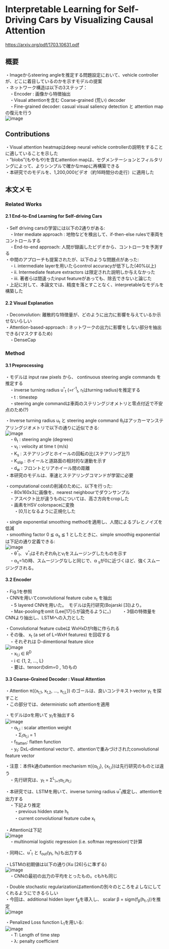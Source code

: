 # Interpretable Learning for Self-Driving Cars by Visualizing Causal Attention 
https://arxiv.org/pdf/1703.10631.pdf  

## 概要　　 
・Imageからsteering angleを推定する問題設定において、vehicle controller が、どこに着目しているのかを示すモデルの提案   
・ネットワーク構造は以下の3ステップ：   
　・Encoder : 画像から特徴抽出   
　・Visual attentionを含む Coarse-grained (荒い) decoder   
　・Fine-grained decoder: casual visual saliency detection と attention mapの復元を行う   
![image](https://user-images.githubusercontent.com/30098187/66712753-4e138180-eddc-11e9-8d3c-7fd9f7845f62.png)   

## Contributions 
・Visual attention heatmapはdeep neural vehicle controllerの説明をすることに適していることを示した   
・”blobs”(もやもや)を含むattention mapは、セグメンテーションとフィルタリングによって、よりシンプルで確かなmapに再構築できる   
・本研究でのモデルを、1,200,000ビデオ（約16時間分の走行）に適用した   
   
## 本文メモ   
### Related Works   
#### 2.1 End-to-End Learning for Self-driving Cars   
・Self driving carsの学習には以下の2通りがある:   
　・Inter mediate approach : 地物などを検出して、if-then-else rulesで車両をコントロールする   
　・End-to-end approach: 人間が録画したビデオから、コントローラを予測する   
・中間のアプローチも提案されたが、以下のような問題点があった:   
　・i. intermediate layerを用いたらcontrol accuracyが低下した(40%以上)   
　・ii. Intermediate feature extractors は限定された説明しか与えなかった   
　・iii. 著者らは間違ったinput featureがあっても、除去できないと論じた   
・上記に対して、本論文では、精度を落とすことなく、interpretableなモデルを構築した   
   
#### 2.2 Visual Explanation   
・Deconvolution: 離散的な特徴量が、どのように出力に影響を与えているか示せないらしい   
・Attention-based-approach : ネットワークの出力に影響をしない部分を抽出できる(マスクするため)   
　・DenseCap   

### Method   
#### 3.1 Preprocessing   
・モデルは input raw pixels から、 continuous steering angle commands を推定する   
　・inverse turning radius u<sup>^</sup><sub>t</sub> (=r<sup>-1</sup><sub>t</sub>, r<sub>t</sub>はturning radius)を推定する   
　・t : timestep   
　・steering angle commandは車両のステリングジオメトリと零点付近で不安点のため(?)    
  
・Inverse turning radius u<sub>t</sub>  と steering angle command θ<sub>t</sub>はアッカーマンステアリングジオメトリで以下の通りに近似できる:    
![image](https://user-images.githubusercontent.com/30098187/66717725-3dccc800-ee17-11e9-87cf-9381cf554a54.png)  
　・θ<sub>t</sub> : steering angle (degrees)   
　・v<sub>t</sub> : velocity at time t (m/s)    
　・K<sub>s</sub> : ステアリングとホイールの回転の比(ステアリング比?)   
　・K<sub>slip</sub> : ホイールと道路面の相対的な運動を示す   
　・d<sub>w</sub> : フロントとリアホイール間の距離   
・本研究のモデルは、車速とステアリングコマンドが学習に必要   
   
・computational costの削減のために、以下を行った:   
　・80x160x3に画像を、nearest neighbourでダウンサンプル   
　・アスペクト比が違うものについては、高さ方向をcropした   
　・画素をHSV colorspaceに変換   
　　・[0,1]となるように正規化した   
  
・single exponential smoothing methodを適用し、人間によるブレとノイズを低減   
・smoothing factor 0 ≦ α<sub>s</sub> ≦ 1 としたときに、simple smoothig exponential は下記の通り定義できる:   
![image](https://user-images.githubusercontent.com/30098187/66717738-56d57900-ee17-11e9-9a2e-418ccde28bf0.png)  
　・θ<sup>^</sup><sub>t</sub>、 v<sup>^</sup><sub>t</sub>はそれぞれθ<sub>t</sub>とv<sub>t</sub>をスムージングしたものを示す   
　・α<sub>s</sub>=1の時、スムージングなしと同じで、α <sub>s</sub>が0に近づくほど、強くスムージングされる。   

#### 3.2 Encoder  
・Fig.1を参照  
・CNNを用いてconvolutional feature cube x<sub>t</sub> を抽出  
　・5 layered CNNを用いた。　モデルは先行研究(Bojarski [3])より。  
　・Max-poolingをomit (Lee[17]らが論売るように。)  　
　・3個の特徴量をCNNより抽出し、LSTMへの入力とした  
  
・Convolutional feature cubeは WxHxDがt毎に作られる  
・その後、 x<sub>t</sub> (a set of L=WxH features) を回収する  
　・それぞれは D-dimentional feature slice  
![image](https://user-images.githubusercontent.com/30098187/66730017-ddc33980-ee89-11e9-9ab1-482e8cb04f19.png)  
　・x<sub>t,i</sub> ∈ R<sup>D</sup>  
　・i ∈ {1, 2, ..., L}  
　・要は、tensorのdim=0 , 1のもの  
  
#### 3.3 Coarse-Grained Decoder : Visual Attention  
・Attention π({x<sub>t,1</sub>, x<sub>t,2</sub>, ..., x<sub>t,L</sub>}) のゴールは、良いコンテキストvector y<sub>t</sub> を探すこと  
・この部分では、deterministic soft attentionを適用  
  
・モデルはαを用いて y<sub>t</sub>を抽出する  
![image](https://user-images.githubusercontent.com/30098187/66730258-75755780-ee8b-11e9-9aa6-47653904c35a.png)  
　・α<sub>t,i</sub> : scalar attention weight  
　　・Σ<sub>i</sub>α<sub>t,i</sub> = 1  
　・f<sub>flatten</sub>: flatten function  
　・y<sub>t</sub>: DxL-dimentional vectorで、attentionで重みづけされたconvolutional feature vector  
  
・注意：本件k通のattention mechanism π({α<sub>t,i</sub>}, {x<sub>t,i</sub>})は先行研究のものとは違う  
　・先行研究は、y<sub>t</sub> = Σ<sup>L</sup><sub>i=1</sub>α<sub>t,i</sub>x<sub>t,i</sub>  
  
・本研究では、LSTMを用いて、inverse turning radius u<sup>^</sup><sub>t</sub>推定し、attentionを出力する  
　・下記より推定  
　　・previous hidden state h<sub>t</sub>  
　　・current convolutional feature cube x<sub>t</sub>  
  
・Attentionは下記  
![image](https://user-images.githubusercontent.com/30098187/66730461-e49f7b80-ee8c-11e9-85cf-4ae7c0d48597.png)  
　・multinomial logistic regression (i.e. softmax regression)で計算  
  
・同時に、u<sup>^</sup><sub>t</sub> と f<sub>out</sub>(y<sub>t</sub>, h<sub>t</sub>)も出力する  
  
・LSTMの初期値は以下の通り(Xu [26]らに準ずる)  
![image](https://user-images.githubusercontent.com/30098187/66730622-e0c02900-ee8d-11e9-87fb-49cd366a133b.png)  
　・CNNの最初の出力の平均をとったもの。cもhも同じ  
  
・Double stochastic regularizationはattentionの別々のところをよしなにしてくれるようにできるらしい  
・今回は、additional hidden layer f<sub>β</sub>を導入し、 scalar β = sigm(f<sub>β</sub>(h<sub>t-1</sub>))を推定  
![image](https://user-images.githubusercontent.com/30098187/66730844-0d287500-ee8f-11e9-9c42-795159e5e7d1.png)  
  
・Penalized Loss function L<sub>1</sub>を用いる:  
![image](https://user-images.githubusercontent.com/30098187/66730865-2df0ca80-ee8f-11e9-9f71-a6a3e0c9613e.png)  
　・T: Length of time step  
　・λ: penalty coefficient  
